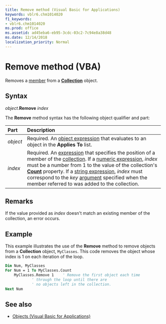 ```yaml
---
title: Remove method (Visual Basic for Applications)
keywords: vblr6.chm1014020
f1_keywords:
- vblr6.chm1014020
ms.prod: office
ms.assetid: ad45eba6-eb95-3cdc-03c2-7c94e8a38d48
ms.date: 12/14/2018
localization_priority: Normal
---
```



# Remove method (VBA)

Removes a [member](../../Glossary/vbe-glossary.md#member) from a **[Collection](collection-object.md)** object.

## Syntax

_object_.**Remove** _index_

The **Remove** method syntax has the following object qualifier and part:

|Part|Description|
|:-----|:-----|
| _object_|Required. An [object expression](../../Glossary/vbe-glossary.md#object-expression) that evaluates to an object in the **Applies To** list.|
| _index_|Required. An [expression](../../Glossary/vbe-glossary.md#expression) that specifies the position of a member of the [collection](../../Glossary/vbe-glossary.md#collection). If a [numeric expression](../../Glossary/vbe-glossary.md#numeric-expression), _index_ must be a number from 1 to the value of the collection's **[Count](count-property-visual-basic-for-applications.md)** property. If a [string expression](../../Glossary/vbe-glossary.md#string-expression), _index_ must correspond to the _key_ [argument](../../Glossary/vbe-glossary.md#argument) specified when the member referred to was added to the collection.|

## Remarks

If the value provided as _index_ doesn't match an existing member of the collection, an error occurs.

## Example

This example illustrates the use of the **Remove** method to remove objects from a **Collection** object, `MyClasses`. This code removes the object whose index is 1 on each iteration of the loop.


```vb
Dim Num, MyClasses
For Num = 1 To MyClasses.Count    
    MyClasses.Remove 1    ' Remove the first object each time
            ' through the loop until there are 
            ' no objects left in the collection.
Next Num

```


## See also

- [Objects (Visual Basic for Applications)](../objects-visual-basic-for-applications.md)

